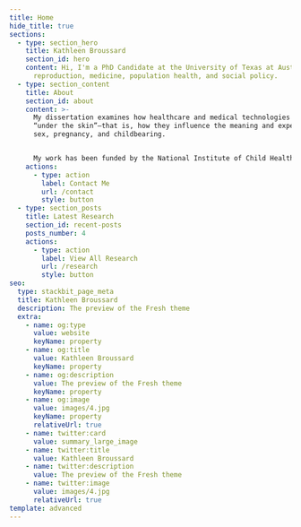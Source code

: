 ```yaml
---
title: Home
hide_title: true
sections:
  - type: section_hero
    title: Kathleen Broussard
    section_id: hero
    content: Hi, I'm a PhD Candidate at the University of Texas at Austin. I study
      reproduction, medicine, population health, and social policy.
  - type: section_content
    title: About
    section_id: about
    content: >-
      My dissertation examines how healthcare and medical technologies get
      “under the skin”—that is, how they influence the meaning and experience of
      sex, pregnancy, and childbearing. 


      My work has been funded by the National Institute of Child Health and Human Development and the Society of Family planning, and has been published in Social Science and Medicine, Population Studies, Contraception, American Journal of Public Health, Perspectives on Sexual and Reproductive Health, AJOG, and BMJ Sexual and Reproductive Health. Outside of academia, my research has also been featured in major news outlets, including The New York Times, The Atlantic, and Wired.
    actions:
      - type: action
        label: Contact Me
        url: /contact
        style: button
  - type: section_posts
    title: Latest Research
    section_id: recent-posts
    posts_number: 4
    actions:
      - type: action
        label: View All Research
        url: /research
        style: button
seo:
  type: stackbit_page_meta
  title: Kathleen Broussard
  description: The preview of the Fresh theme
  extra:
    - name: og:type
      value: website
      keyName: property
    - name: og:title
      value: Kathleen Broussard
      keyName: property
    - name: og:description
      value: The preview of the Fresh theme
      keyName: property
    - name: og:image
      value: images/4.jpg
      keyName: property
      relativeUrl: true
    - name: twitter:card
      value: summary_large_image
    - name: twitter:title
      value: Kathleen Broussard
    - name: twitter:description
      value: The preview of the Fresh theme
    - name: twitter:image
      value: images/4.jpg
      relativeUrl: true
template: advanced
---
```

